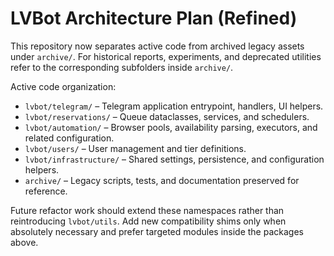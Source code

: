 # LVBot Architecture Plan (Refined)

This repository now separates active code from archived legacy assets under
`archive/`. For historical reports, experiments, and deprecated utilities refer
to the corresponding subfolders inside `archive/`.

Active code organization:

- `lvbot/telegram/` – Telegram application entrypoint, handlers, UI helpers.
- `lvbot/reservations/` – Queue dataclasses, services, and schedulers.
- `lvbot/automation/` – Browser pools, availability parsing, executors, and
  related configuration.
- `lvbot/users/` – User management and tier definitions.
- `lvbot/infrastructure/` – Shared settings, persistence, and configuration
  helpers.
- `archive/` – Legacy scripts, tests, and documentation preserved for reference.

Future refactor work should extend these namespaces rather than reintroducing
`lvbot/utils`. Add new compatibility shims only when absolutely necessary and
prefer targeted modules inside the packages above.
